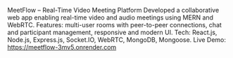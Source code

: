 MeetFlow – Real-Time Video Meeting Platform
Developed a collaborative web app enabling real-time video and audio meetings using MERN and WebRTC.
Features: multi-user rooms with peer-to-peer connections, chat and participant management, responsive and modern UI.
Tech: React.js, Node.js, Express.js, Socket.IO, WebRTC, MongoDB, Mongoose.
Live Demo: https://meetflow-3mv5.onrender.com
